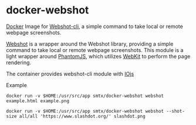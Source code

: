 # docker-webshot
[Docker](https://github.com/docker/docker) Image for [Webshot-cli](https://github.com/valeriangalliat/webshot-cli), a simple command to take local or remote webpage screenshots.

[Webshot](https://github.com/brenden/node-webshot) is a wrapper around the Webshot library, providing a simple command to take local or remote webpage screenshots. This module is a light wrapper around [PhantomJS](https://github.com/ariya/phantomjs), which utilizes [WebKit](https://github.com/WebKit/webkit) to perform the page rendering.

The container provides webshot-cli module with [IOjs](https://github.com/nodejs/docker-iojs)

Example

    docker run -v $HOME:/usr/src/app smtx/docker-webshot webshot example.html example.png 

    docker run -v $HOME:/usr/src/app smtx/docker-webshot webshot --shot-size all/all 'https://www.slashdot.org/' slashdot.png
